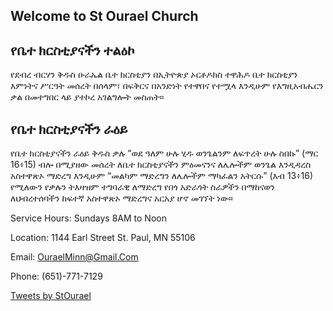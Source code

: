 ## Welcome to St Ourael Church


## የቤተ ክርስቲያናችን ተልዕኮ

የደብረ ብርሃን ቅዱስ ዑራኤል ቤተ ክርስቲያን በኢትዮጵያ ኦርቶዶክስ ተዋሕዶ ቤተ ክርስቲያን እምነትና ሥርዓት መሰረት በሰላም፣ በፍቅርና በአንድነት የተዋበና የተሟላ እንዲሁም የእግዚአብሔርን ቃል በመተግበር ላይ ያተኮረ አገልግሎት መስጠት። 

## የቤተ ክርስቲያናችን ራዕይ

የቤተ ክርስቲያናችን ራዕይ ቅዱስ ቃሉ “ወደ ዓለም ሁሉ ሂዱ ወንጌልንም ለፍጥረት ሁሉ ስበኩ” (ማር 16፥15) ብሎ በሚያዘው መሰረት ለቤተ ክርስቲያናችን ምዕመናንና ለሌሎችም ወንጌል እንዲዳረስ አስተዋጽኦ ማድረግ እንዲሁም “መልካም ማድረግን ለሌሎችም ማካፈልን አትርሱ” (እብ 13፥16) የሚለውን የቃሉን ትእዛዝም ተግባራዊ ለማድረግ የበጎ አድራጎት ስራዎችን በማከናወን ለህብረተሰባችን ከፍተኛ አስተዋጽኦ ማድረግና አርአያ ሆኖ መገኘት ነው። 



Service Hours:
Sundays 8AM to Noon

Location:
1144 Earl Street
St. Paul, MN 55106

Email:
OuraelMinn@Gmail.Com

Phone: (651)-771-7129

<a class="twitter-timeline" href="https://twitter.com/StOurael?ref_src=twsrc%5Etfw">Tweets by StOurael</a> <script async src="https://platform.twitter.com/widgets.js" charset="utf-8"></script>


